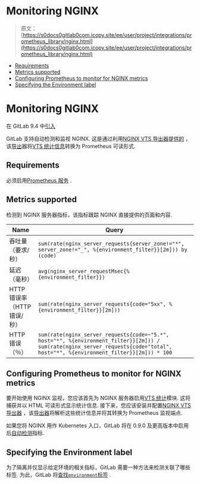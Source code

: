 # Monitoring NGINX

> 原文：[https://s0docs0gitlab0com.icopy.site/ee/user/project/integrations/prometheus_library/nginx.html](https://s0docs0gitlab0com.icopy.site/ee/user/project/integrations/prometheus_library/nginx.html)

*   [Requirements](#requirements)
*   [Metrics supported](#metrics-supported)
*   [Configuring Prometheus to monitor for NGINX metrics](#configuring-prometheus-to-monitor-for-nginx-metrics)
*   [Specifying the Environment label](#specifying-the-environment-label)

# Monitoring NGINX[](#monitoring-nginx "Permalink")

在 GitLab 9.4 中[引入](https://gitlab.com/gitlab-org/gitlab-foss/-/merge_requests/12621)

GitLab 支持自动检测和监视 NGINX. 这是通过利用[NGINX VTS 导出器提供的](https://github.com/hnlq715/nginx-vts-exporter) ，该[导出](https://github.com/hnlq715/nginx-vts-exporter)器将[VTS 统计信息](https://github.com/vozlt/nginx-module-vts)转换为 Prometheus 可读形式.

## Requirements[](#requirements "Permalink")

必须启用[Prometheus 服务](../prometheus.html) .

## Metrics supported[](#metrics-supported "Permalink")

检测到 NGINX 服务器指标，该指标跟踪 NGINX 直接提供的页面和内容.

| Name | Query |
| --- | --- |
| 吞吐量（要求/秒） | `sum(rate(nginx_server_requests{server_zone!="*", server_zone!="_", %{environment_filter}}[2m])) by (code)` |
| 延迟（毫秒） | `avg(nginx_server_requestMsec{%{environment_filter}})` |
| HTTP 错误率（HTTP 错误/秒） | `sum(rate(nginx_server_requests{code="5xx", %{environment_filter}}[2m]))` |
| HTTP 错误（％） | `sum(rate(nginx_server_requests{code=~"5.*", host="*", %{environment_filter}}[2m])) / sum(rate(nginx_server_requests{code="total", host="*", %{environment_filter}}[2m])) * 100` |

## Configuring Prometheus to monitor for NGINX metrics[](#configuring-prometheus-to-monitor-for-nginx-metrics "Permalink")

要开始使用 NGINX 监视，您应该首先为 NGINX 服务器启用[VTS 统计](https://github.com/vozlt/nginx-module-vts)模块. 这将捕获并以 HTML 可读形式显示统计信息. 接下来，您应该安装并配置[NGINX VTS 导出器](https://github.com/hnlq715/nginx-vts-exporter) ，该[导出器](https://github.com/hnlq715/nginx-vts-exporter)将解析这些统计信息并将其转换为 Prometheus 监视端点.

如果您将 NGINX 用作 Kubernetes 入口，GitLab 将在 0.9.0 及更高版本中启用后[自动检测](nginx_ingress.html)指标.

## Specifying the Environment label[](#specifying-the-environment-label "Permalink")

为了隔离并仅显示给定环境的相关指标，GitLab 需要一种方法来检测关联了哪些标签. 为此，GitLab 将[查找`environment`标签](index.html#identifying-environments) .